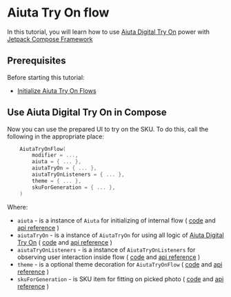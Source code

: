 # Aiuta Try On flow

In this tutorial, you will learn how to use [Aiuta Digital Try On](https://developer.aiuta.com/products/digital-try-on) power with
[Jetpack Compose Framework](https://developer.android.com/jetpack/compose)


## Prerequisites

Before starting this tutorial:
- [Initialize Aiuta Try On Flows](Get-started-with-Flows.md)


## Use Aiuta Digital Try On in Compose

Now you can use the prepared UI to try on the SKU.
To do this, call the following in the appropriate place:
```kotlin
    AiutaTryOnFlow(
        modifier = ...,
        aiuta = { ... },
        aiutaTryOn = { ... },
        aiutaTryOnListeners = { ... },
        theme = { ... },
        skuForGeneration = { ... },
    )
```

Where:
- `aiuta` - is a instance of `Aiuta` for initializing of internal flow (
[code](https://github.com/aiuta-com/android-sdk/blob/main/fashion/src/main/kotlin/com/aiuta/fashionsdk/Aiuta.kt)
and
[api reference](https://aiuta-com.github.io/android-sdk-docs-api/fashion/com.aiuta.fashionsdk/-aiuta/index.html)
)
- `aiutaTryOn` - is a instance of `AiutaTryOn` for using all logic of [Aiuta Digital Try On](https://developer.aiuta.com/products/digital-try-on) (
[code](https://github.com/aiuta-com/android-sdk/blob/main/fashion-tryon-core/src/main/kotlin/com/aiuta/fashionsdk/tryon/core/AiutaTryOn.kt)
and
[api reference](https://aiuta-com.github.io/android-sdk-docs-api/fashion-tryon-core/com.aiuta.fashionsdk.tryon.core/-aiuta-try-on/index.html)
)
- `aiutaTryOnListeners` - is a instance of `AiutaTryOnListeners` for observing user interaction inside flow (
[code](https://github.com/aiuta-com/android-sdk/blob/main/fashion-tryon-compose/src/main/kotlin/com/aiuta/fashionsdk/tryon/compose/domain/models/AiutaTryOnListeners.kt)
and
[api reference](https://aiuta-com.github.io/android-sdk-docs-api/fashion-tryon-compose/com.aiuta.fashionsdk.tryon.compose.domain.models/-aiuta-try-on-listeners/index.html)
)
- `theme` - is a optional theme decoration for `AiutaTryOnFlow` (
[code](https://github.com/aiuta-com/android-sdk/blob/main/fashion-tryon-compose/src/main/kotlin/com/aiuta/fashionsdk/tryon/compose/domain/models/AiutaTryOnTheme.kt)
and
[api reference](https://aiuta-com.github.io/android-sdk-docs-api/fashion-tryon-compose/com.aiuta.fashionsdk.tryon.compose.domain.models/-aiuta-try-on-theme/index.html)
)
- `skuForGeneration` - is SKU item for fitting on picked photo (
[code](https://github.com/aiuta-com/android-sdk/blob/main/fashion-tryon-compose/src/main/kotlin/com/aiuta/fashionsdk/tryon/compose/domain/models/SKUItem.kt)
and
[api reference](https://aiuta-com.github.io/android-sdk-docs-api/fashion-tryon-compose/com.aiuta.fashionsdk.tryon.compose.domain.models/-s-k-u-item/index.html)
)
